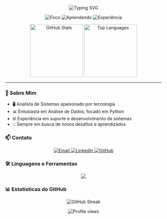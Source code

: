 <div align="center">
  <img src="https://readme-typing-svg.demolab.com?font=Fira+Code&size=32&duration=1400&pause=2000&color=18265e&center=true&vCenter=true&width=940&lines=Olá%2C+Mundo!+Eu+sou+o+Junior+[Zé]+👨‍💻;Analista+de+Sistemas;Entusiasta+em+Análise+de+Dados" alt="Typing SVG" />
</div>

<p align="center">
  <img src="https://img.shields.io/badge/Foco-Análise_de_Dados-blue?style=for-the-badge&logo=python&logoColor=white" alt="Foco">
  <img src="https://img.shields.io/badge/Aprendendo-Python-yellow?style=for-the-badge&logo=python&logoColor=white" alt="Aprendendo">
  <img src="https://img.shields.io/badge/Experiência-Suporte_de_Sistemas-green?style=for-the-badge&logo=servicenow&logoColor=white" alt="Experiência">
</p>

<div align="center">
  <img src="https://github-readme-stats.vercel.app/api?username=juniorze&show_icons=true&theme=radical" alt="GitHub Stats" height="170"/>
  <img src="https://github-readme-stats.vercel.app/api/top-langs/?username=juniorze&layout=compact&theme=radical" alt="Top Languages" height="170"/>
</div>

---

### 🚀 Sobre Mim

- 🖥️ Analista de Sistemas apaixonado por tecnologia
- 📊 Entusiasta em Análise de Dados, focado em Python
- 🌐 Experiência em suporte e desenvolvimento de sistemas
- 💡 Sempre em busca de novos desafios e aprendizados

### 📫 Contato

<p align="center">
  <a href="mailto:junior.ze.jw@gmail.com">
    <img src="https://img.shields.io/badge/Email-D14836?style=for-the-badge&logo=gmail&logoColor=white" alt="Email">
  </a>
  <a href="https://www.linkedin.com/in/jose-wilson-jr/" target="_blank">
    <img src="https://img.shields.io/badge/LinkedIn-0077B5?style=for-the-badge&logo=linkedin&logoColor=white" alt="LinkedIn">
  </a>
  <a href="https://github.com/juniorze" target="_blank">
    <img src="https://img.shields.io/badge/GitHub-100000?style=for-the-badge&logo=github&logoColor=white" alt="GitHub">
  </a>
</p>

### 🛠️ Linguagens e Ferramentas

<p align="center">
  <img src="https://skillicons.dev/icons?i=python,html,css,js,aws,bash,cpp,git,grafana,jenkins,linux,mongodb,mysql,php,postgres,postman&perline=8" />
</p>

### 📊 Estatísticas do GitHub

<p align="center">
  <img src="https://github-readme-streak-stats.herokuapp.com/?user=juniorze&theme=radical" alt="GitHub Streak">
</p>

<div align="center">
  <img src="https://komarev.com/ghpvc/?username=juniorze&color=blueviolet&style=flat-square&label=Visualizações+do+Perfil" alt="Profile views">
</div>
